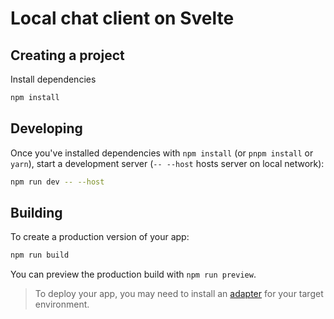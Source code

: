 # Local chat client on Svelte

## Creating a project

Install dependencies

```bash
npm install
```

## Developing

Once you've installed dependencies with `npm install` (or `pnpm install` or `yarn`), start a development server (`-- --host` hosts server on local network):

```bash
npm run dev -- --host
```

## Building

To create a production version of your app:

```bash
npm run build
```

You can preview the production build with `npm run preview`.

> To deploy your app, you may need to install an [adapter](https://kit.svelte.dev/docs/adapters) for your target environment.
